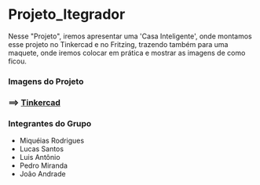 # Projeto_Itegrador

Nesse "Projeto", iremos apresentar uma 'Casa Inteligente', onde montamos esse projeto no Tinkercad e no Fritzing, 
trazendo também para uma maquete, onde iremos colocar em prática e mostrar as imagens de como ficou.

### Imagens do Projeto

### ==> [Tinkercad](https://www.tinkercad.com/things/de9kGsg7j2y-projeto-integrador?sharecode=6dGtR3E91rheaCK97IYJfbZySucR63njPQWuCVsoSPg)


### Integrantes do Grupo 
* Miquéias Rodrigues
* Lucas Santos 
* Luis Antônio 
* Pedro Miranda
* João Andrade
